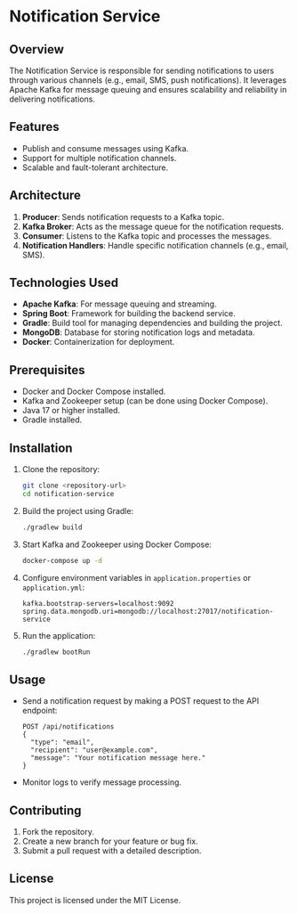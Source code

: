 # Notification Service

## Overview
The Notification Service is responsible for sending notifications to users through various channels (e.g., email, SMS, push notifications). It leverages Apache Kafka for message queuing and ensures scalability and reliability in delivering notifications.

## Features
- Publish and consume messages using Kafka.
- Support for multiple notification channels.
- Scalable and fault-tolerant architecture.

## Architecture
1. **Producer**: Sends notification requests to a Kafka topic.
2. **Kafka Broker**: Acts as the message queue for the notification requests.
3. **Consumer**: Listens to the Kafka topic and processes the messages.
4. **Notification Handlers**: Handle specific notification channels (e.g., email, SMS).

## Technologies Used
- **Apache Kafka**: For message queuing and streaming.
- **Spring Boot**: Framework for building the backend service.
- **Gradle**: Build tool for managing dependencies and building the project.
- **MongoDB**: Database for storing notification logs and metadata.
- **Docker**: Containerization for deployment.

## Prerequisites
- Docker and Docker Compose installed.
- Kafka and Zookeeper setup (can be done using Docker Compose).
- Java 17 or higher installed.
- Gradle installed.

## Installation
1. Clone the repository:
   ```bash
   git clone <repository-url>
   cd notification-service
   ```

2. Build the project using Gradle:
   ```bash
   ./gradlew build
   ```

3. Start Kafka and Zookeeper using Docker Compose:
   ```bash
   docker-compose up -d
   ```

4. Configure environment variables in `application.properties` or `application.yml`:
   ```properties
   kafka.bootstrap-servers=localhost:9092
   spring.data.mongodb.uri=mongodb://localhost:27017/notification-service
   ```

5. Run the application:
   ```bash
   ./gradlew bootRun
   ```

## Usage
- Send a notification request by making a POST request to the API endpoint:
  ```
  POST /api/notifications
  {
    "type": "email",
    "recipient": "user@example.com",
    "message": "Your notification message here."
  }
  ```

- Monitor logs to verify message processing.

## Contributing
1. Fork the repository.
2. Create a new branch for your feature or bug fix.
3. Submit a pull request with a detailed description.

## License
This project is licensed under the MIT License.
